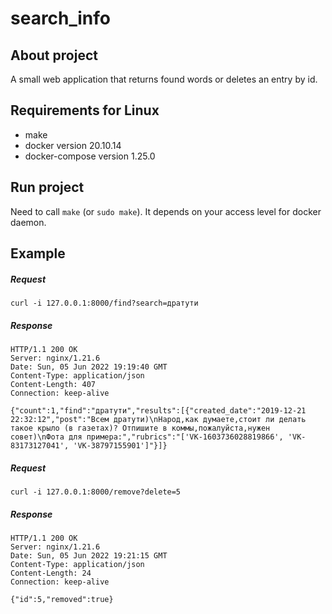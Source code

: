 # search_info

## About project
A small web application that returns found words or deletes an entry by id.

## Requirements for Linux
- make
- docker version 20.10.14
- docker-compose version 1.25.0

## Run project
Need to call `make` (or `sudo make`). It depends on your access level for docker daemon.

## Example

##### Request
```
curl -i 127.0.0.1:8000/find?search=дратути
```

##### Response
```
HTTP/1.1 200 OK
Server: nginx/1.21.6
Date: Sun, 05 Jun 2022 19:19:40 GMT
Content-Type: application/json
Content-Length: 407
Connection: keep-alive

{"count":1,"find":"дратути","results":[{"created_date":"2019-12-21 22:32:12","post":"Всем дратути)\nНарод,как думаете,стоит ли делать такое крыло (в газетах)? Отпишите в коммы,пожалуйста,нужен совет)\nФота для примера:","rubrics":"['VK-1603736028819866', 'VK-83173127041', 'VK-38797155901']"}]}
```

##### Request
```
curl -i 127.0.0.1:8000/remove?delete=5
```

##### Response
```
HTTP/1.1 200 OK
Server: nginx/1.21.6
Date: Sun, 05 Jun 2022 19:21:15 GMT
Content-Type: application/json
Content-Length: 24
Connection: keep-alive

{"id":5,"removed":true}
```
